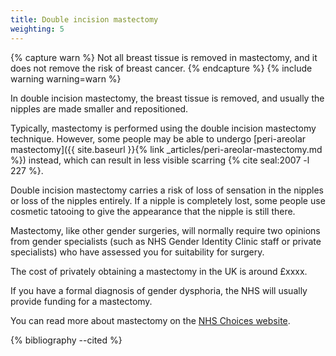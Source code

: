 ```yaml
---
title: Double incision mastectomy
weighting: 5
---
```


{% capture warn %}
Not all breast tissue is removed in mastectomy, and it does not remove the risk of breast cancer.
{% endcapture %}
{% include warning warning=warn %}

In double incision mastectomy, the breast tissue is removed, and usually the nipples are made smaller and repositioned.

Typically, mastectomy is performed using the double incision mastectomy technique. However, some people may be able to undergo [peri-areolar mastectomy]({{ site.baseurl }}{% link _articles/peri-areolar-mastectomy.md %}) instead, which can result in less visible scarring {% cite seal:2007 -l 227 %}.

Double incision mastectomy carries a risk of loss of sensation in the nipples or loss of the nipples entirely. If a nipple is completely lost, some people use cosmetic tatooing to give the appearance that the nipple is still there.

Mastectomy, like other gender surgeries, will normally require two opinions from gender specialists (such as NHS Gender Identity Clinic staff or private specialists) who have assessed you for suitability for surgery.

The cost of privately obtaining a mastectomy in the UK is around £xxxx.

If you have a formal diagnosis of gender dysphoria, the NHS will usually provide funding for a mastectomy.

You can read more about mastectomy on the [NHS Choices website](http://www.nhs.uk/conditions/mastectomy/Pages/Introduction.aspx).

{% bibliography --cited %}